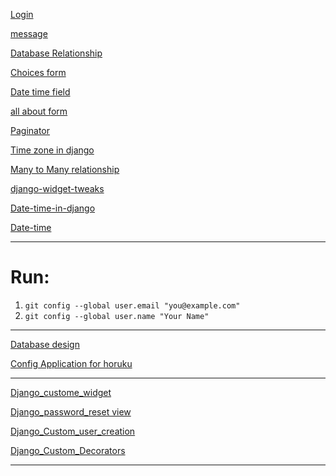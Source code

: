 
[Login](https://docs.djangoproject.com/en/2.2/topics/auth/default/#programmatically-creating-permissions)

[message](https://docs.djangoproject.com/en/2.2/ref/contrib/messages/)

[Database Relationship](https://docs.djangoproject.com/en/2.2/topics/db/examples/many_to_one/#)

[Choices form](https://docs.djangoproject.com/en/2.2/ref/models/fields/)

[Date time field](https://simpleisbetterthancomplex.com/tips/2016/05/23/django-tip-4-automatic-datetime-fields.html)

[all about form](https://simpleisbetterthancomplex.com/article/2017/08/19/how-to-render-django-form-manually.html)

[Paginator](https://docs.djangoproject.com/en/2.2/topics/pagination/)

[Time zone in django](https://docs.djangoproject.com/en/2.2/topics/i18n/timezones/#usage)

[Many to Many relationship](https://docs.djangoproject.com/en/2.2/topics/db/examples/many_to_many/#many-to-many-relationships)

[django-widget-tweaks](https://pypi.org/project/django-widget-tweaks/)

[Date-time-in-django](https://simpleisbetterthancomplex.com/tutorial/2019/01/03/how-to-use-date-picker-with-django.html)

[Date-time](https://stackabuse.com/how-to-format-dates-in-python/)




--------------------
# Run:

1. `git config --global user.email "you@example.com"`
2. `git config --global user.name "Your Name"`
--------------------

[Database design](https://www.quickdatabasediagrams.com/)

[Config Application for horuku](https://devcenter.heroku.com/articles/django-app-configuration)



---------------------------------------

[Django_custome_widget](https://simpleisbetterthancomplex.com/2015/12/04/package-of-the-week-django-widget-tweaks.html)

[Django_password_reset view](https://simpleisbetterthancomplex.com/tutorial/2016/09/19/how-to-create-password-reset-view.html)

[Django_Custom_user_creation](https://simpleisbetterthancomplex.com/tutorial/2016/07/22/how-to-extend-django-user-model.html)

[Django_Custom_Decorators](https://simpleisbetterthancomplex.com/2015/12/07/working-with-django-view-decorators.html)

-------------------------------------------